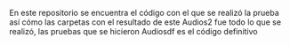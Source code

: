 En este repositorio se encuentra el código con el que se realizó la prueba así cómo las carpetas con el resultado de este
Audios2 fue todo lo que se realizó, las pruebas que se hicieron
Audiosdf es el código definitivo
